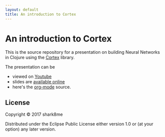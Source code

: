 ```yaml
---
layout: default
title: An introduction to Cortex
---
```


# An introduction to Cortex

This is the source repository for a presentation on building Neural Networks in Clojure using the [Cortex](https://github.com/thinktopic/cortex) library.

The presentation can be 
* viewed on [Youtube](https://engineers.sg/video/neural-networks-in-clojure-singapore-clojure-meetup--1902)
* slides are [available online](https://cdn.rawgit.com/shark8me/cortex-tensorboard-presentation/8757ff58/presentation/cortex.html) 
* here's the [org-mode](https://github.com/shark8me/cortex-tensorboard-presentation/blob/master/presentation/cortex.org) source.

## License

Copyright © 2017 shark8me 

Distributed under the Eclipse Public License either version 1.0 or (at
your option) any later version.
